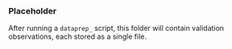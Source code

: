 ### Placeholder

After running a `dataprep_` script, this folder will contain validation observations, each stored as a single file.
